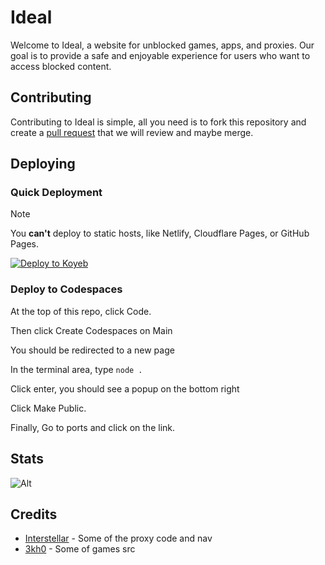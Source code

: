 # Ideal

Welcome to Ideal, a website for unblocked games, apps, and proxies. Our goal is to provide a safe and enjoyable experience for users who want to access blocked content.

## Contributing

Contributing to Ideal is simple, all you need is to fork this repository and create a [pull request](https://docs.github.com/en/pull-requests/collaborating-with-pull-requests/proposing-changes-to-your-work-with-pull-requests/creating-a-pull-request) that we will review and maybe merge.

## Deploying

### Quick Deployment

> [!NOTE]
> You **can't** deploy to static hosts, like Netlify, Cloudflare Pages, or GitHub Pages.

[![Deploy to Koyeb](https://binbashbanana.github.io/deploy-buttons/buttons/remade/koyeb.svg)](https://app.koyeb.com/deploy?type=git&repository=github.com/55gms/55GMS&branch=main&name=55gms)

### Deploy to Codespaces

At the top of this repo, click Code.

Then click Create Codespaces on Main

You should be redirected to a new page

In the terminal area, type `node .`

Click enter, you should see a popup on the bottom right

Click Make Public.

Finally, Go to ports and click on the link.

## Stats

![Alt](https://repobeats.axiom.co/api/embed/f3271fef7c8cc557c7e5ec815b9d0fc12fd25411.svg "Repobeats analytics image")

## Credits

- [Interstellar](https://github.com/UseInterstellar/Interstellar) - Some of the proxy code and nav
- [3kh0](https://gitlab.com/3kh0/3kh0-assets) - Some of games src
